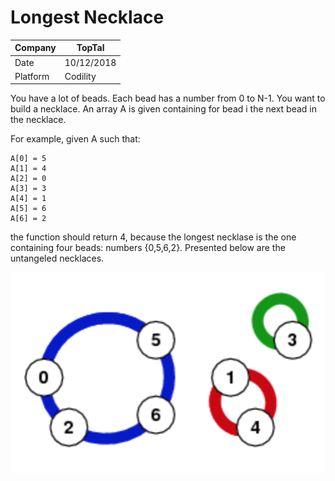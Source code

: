 # Longest Necklace

Company|TopTal
---|---
Date| 10/12/2018
Platform| Codility

You have a lot of beads. Each bead has a number from 0 to N-1. You want to build a necklace. An array A is given containing for bead i the next bead in the necklace. 

For example, given A such that:

```
A[0] = 5
A[1] = 4
A[2] = 0
A[3] = 3
A[4] = 1
A[5] = 6
A[6] = 2
``` 

the function should return 4, because the longest necklase is the one containing four beads: numbers {0,5,6,2}. Presented below are the untangeled necklaces.

![Necklace](Necklace.png)


